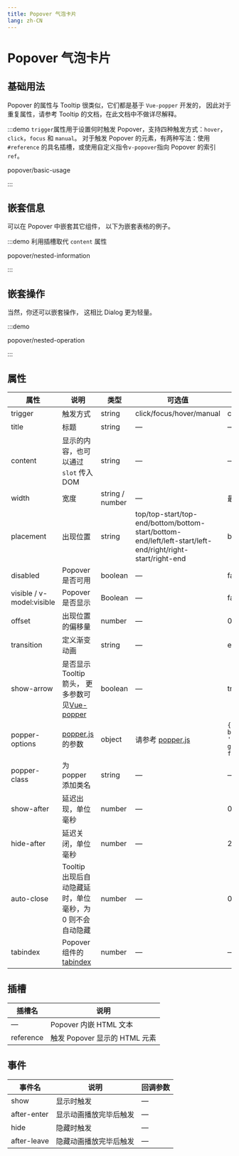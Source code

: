 ```yaml
---
title: Popover 气泡卡片
lang: zh-CN
---
```


# Popover 气泡卡片

## 基础用法

Popover 的属性与 Tooltip 很类似，它们都是基于 `Vue-popper` 开发的， 因此对于重复属性，请参考 Tooltip 的文档，在此文档中不做详尽解释。

:::demo `trigger`属性用于设置何时触发 Popover，支持四种触发方式：`hover`，`click`，`focus` 和 `manual`。 对于触发 Popover 的元素，有两种写法：使用 `#reference` 的具名插槽，或使用自定义指令`v-popover`指向 Popover 的索引`ref`。

popover/basic-usage

:::

## 嵌套信息

可以在 Popover 中嵌套其它组件， 以下为嵌套表格的例子。

:::demo 利用插槽取代 `content` 属性

popover/nested-information

:::

## 嵌套操作

当然，你还可以嵌套操作， 这相比 Dialog 更为轻量。

:::demo

popover/nested-operation

:::

## 属性

| 属性                      | 说明                                                                                                    | 类型            | 可选值                                                                                                    | 默认值                                                  |
| ------------------------- | ------------------------------------------------------------------------------------------------------- | --------------- | --------------------------------------------------------------------------------------------------------- | ------------------------------------------------------- |
| trigger                   | 触发方式                                                                                                | string          | click/focus/hover/manual                                                                                  | click                                                   |
| title                     | 标题                                                                                                    | string          | —                                                                                                         | —                                                       |
| content                   | 显示的内容，也可以通过 `slot` 传入 DOM                                                                  | string          | —                                                                                                         | —                                                       |
| width                     | 宽度                                                                                                    | string / number | —                                                                                                         | 最小宽度 150px                                          |
| placement                 | 出现位置                                                                                                | string          | top/top-start/top-end/bottom/bottom-start/bottom-end/left/left-start/left-end/right/right-start/right-end | bottom                                                  |
| disabled                  | Popover 是否可用                                                                                        | boolean         | —                                                                                                         | false                                                   |
| visible / v-model:visible | Popover 是否显示                                                                                        | Boolean         | —                                                                                                         | false                                                   |
| offset                    | 出现位置的偏移量                                                                                        | number          | —                                                                                                         | 0                                                       |
| transition                | 定义渐变动画                                                                                            | string          | —                                                                                                         | el-fade-in-linear                                       |
| show-arrow                | 是否显示 Tooltip 箭头， 更多参数可见[Vue-popper](https://github.com/element-component/vue-popper)       | boolean         | —                                                                                                         | true                                                    |
| popper-options            | [popper.js](https://popper.js.org/docs/v2/) 的参数                                                      | object          | 请参考 [popper.js](https://popper.js.org/docs/v2/)                                                        | `{ boundariesElement: 'body', gpuAcceleration: false }` |
| popper-class              | 为 popper 添加类名                                                                                      | string          | —                                                                                                         | —                                                       |
| show-after                | 延迟出现，单位毫秒                                                                                      | number          | —                                                                                                         | 0                                                       |
| hide-after                | 延迟关闭，单位毫秒                                                                                      | number          | —                                                                                                         | 200                                                     |
| auto-close                | Tooltip 出现后自动隐藏延时，单位毫秒，为 0 则不会自动隐藏                                               | number          | —                                                                                                         | 0                                                       |
| tabindex                  | Popover 组件的 [tabindex](https://developer.mozilla.org/en-US/docs/Web/HTML/Global_attributes/tabindex) | number          | —                                                                                                         | —                                                       |

## 插槽

| 插槽名    | 说明                          |
| --------- | ----------------------------- |
| —         | Popover 内嵌 HTML 文本        |
| reference | 触发 Popover 显示的 HTML 元素 |

## 事件

| 事件名      | 说明                   | 回调参数 |
| ----------- | ---------------------- | -------- |
| show        | 显示时触发             | —        |
| after-enter | 显示动画播放完毕后触发 | —        |
| hide        | 隐藏时触发             | —        |
| after-leave | 隐藏动画播放完毕后触发 | —        |
